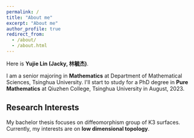 ```yaml
---
permalink: /
title: "About me"
excerpt: "About me"
author_profile: true
redirect_from: 
  - /about/
  - /about.html
---
```


Here is **Yujie Lin (Jacky, 林毓杰)**.

I am a senior majoring in **Mathematics** at Department of Mathematical Sciences, Tsinghua University. I'll start to study for a PhD degree in **Pure Mathematics** at Qiuzhen College, Tsinghua University in August, 2023.

## Research Interests

My bachelor thesis focuses on diffeomorphism group of K3 surfaces. Currently, my interests are on **low dimensional topology**.

